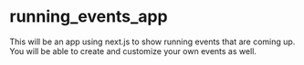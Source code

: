 # running_events_app

This will be an app using next.js to show running events that are coming up. You will be able to create and customize your own events as well. 
